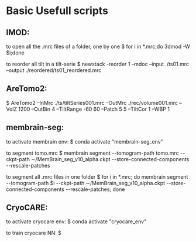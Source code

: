 # Basic Usefull scripts

## IMOD:

  to open all the .mrc files of a folder, one by one
$ for i in *.mrc;do 3dmod -W $i;done

  to reorder all tilt in a tilt-serie
$ newstack -reorder 1 –mdoc –input ./ts01.mrc –output ./reordered/ts01_reordered.mrc

## AreTomo2:

$ AreTomo2 –InMrc ./ts/tiltSeries001.mrc –OutMrc ./rec/volume001.mrc –VolZ 1200 –OutBin 4  –TiltRange -60 60 –Patch 5 5 –TiltCor 1 –WBP 1

## membrain-seg:

  to activate membrain env:
$ conda activate "membrain-seg_env"

  to segment tomo.mrc
$ membrain segment --tomogram-path tomo.mrc --ckpt-path ∼/MemBrain_seg_v10_alpha.ckpt --store-connected-components --rescale-patches

  to segment all .mrc files in one folder
$ for i in *.mrc; do membrain segment --tomogram-path $i --ckpt-path ∼/MemBrain_seg_v10_alpha.ckpt --store-connected-components --rescale-patches; done

## CryoCARE:

  to activate cryocare env:
$ conda activate "cryocare_env"

  to train cryocare NN:
$ 


## 
